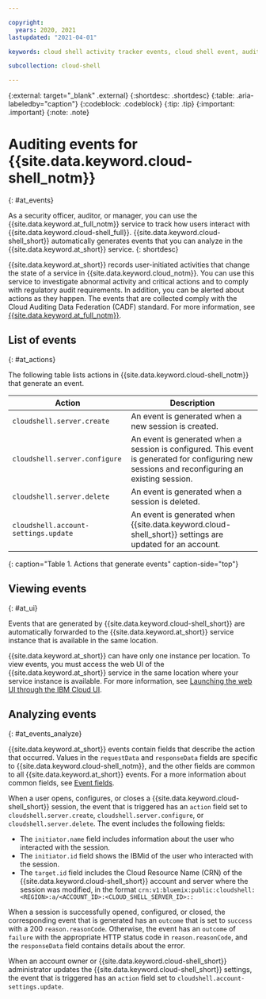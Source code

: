 ```yaml
---

copyright:
  years: 2020, 2021
lastupdated: "2021-04-01"

keywords: cloud shell activity tracker events, cloud shell event, audit Cloud Shell commands, Cloud Shell logs

subcollection: cloud-shell

---
```


{:external: target="_blank" .external}
{:shortdesc: .shortdesc}
{:table: .aria-labeledby="caption"}
{:codeblock: .codeblock}
{:tip: .tip}
{:important: .important}
{:note: .note}

# Auditing events for {{site.data.keyword.cloud-shell_notm}}
{: #at_events}

As a security officer, auditor, or manager, you can use the {{site.data.keyword.at_full_notm}} service to track how users interact with {{site.data.keyword.cloud-shell_full}}. {{site.data.keyword.cloud-shell_short}} automatically generates events that you can analyze in the {{site.data.keyword.at_short}} service.
{: shortdesc}

{{site.data.keyword.at_short}} records user-initiated activities that change the state of a service in {{site.data.keyword.cloud_notm}}. You can use this service to investigate abnormal activity and critical actions and to comply with regulatory audit requirements. In addition, you can be alerted about actions as they happen. The events that are collected comply with the Cloud Auditing Data Federation (CADF) standard. For more information, see [{{site.data.keyword.at_full_notm}}](/docs/activity-tracker?topic=activity-tracker-getting-started).

## List of events
{: #at_actions}

The following table lists actions in {{site.data.keyword.cloud-shell_notm}} that generate an event.

| Action             | Description       |
| ------------------ | ----------------- |
| `cloudshell.server.create` | An event is generated when a new session is created. |
| `cloudshell.server.configure` | An event is generated when a session is configured. This event is generated for configuring new sessions and reconfiguring an existing session. |
| `cloudshell.server.delete` | An event is generated when a session is deleted. |
| `cloudshell.account-settings.update` | An event is generated when {{site.data.keyword.cloud-shell_short}} settings are updated for an account. |
{: caption="Table 1. Actions that generate events" caption-side="top"}

## Viewing events
{: #at_ui}

Events that are generated by {{site.data.keyword.cloud-shell_short}} are automatically forwarded to the {{site.data.keyword.at_short}} service instance that is available in the same location.

{{site.data.keyword.at_short}} can have only one instance per location. To view events, you must access the web UI of the {{site.data.keyword.at_short}} service in the same location where your service instance is available. For more information, see [Launching the web UI through the IBM Cloud UI](/docs/activity-tracker?topic=activity-tracker-launch).

## Analyzing events
{: #at_events_analyze}

{{site.data.keyword.at_short}} events contain fields that describe the action that occurred. Values in the `requestData` and `responseData` fields are specific to {{site.data.keyword.cloud-shell_notm}}, and the other fields are common to all {{site.data.keyword.at_short}} events. For a more information about common fields, see [Event fields](/docs/activity-tracker?topic=activity-tracker-event).

When a user opens, configures, or closes a {{site.data.keyword.cloud-shell_short}} session, the event that is triggered has an `action` field set to `cloudshell.server.create`, `cloudshell.server.configure`, or `cloudshell.server.delete`. The event includes the following fields:

- The `initiator.name` field includes information about the user who interacted with the session.
- The `initiator.id` field shows the IBMid of the user who interacted with the session.
- The `target.id` field includes the Cloud Resource Name (CRN) of the {{site.data.keyword.cloud-shell_short}} account and server where the session was modified, in the format `crn:v1:bluemix:public:cloudshell:<REGION>:a/<ACCOUNT_ID>:<CLOUD_SHELL_SERVER_ID>::`

When a session is successfully opened, configured, or closed, the corresponding event that is generated has an `outcome` that is set to `success` with a 200 `reason.reasonCode`. Otherwise, the event has an `outcome` of `failure` with the appropriate HTTP status code in `reason.reasonCode`, and the `responseData` field contains details about the error.

When an account owner or {{site.data.keyword.cloud-shell_short}} administrator updates the {{site.data.keyword.cloud-shell_short}} settings, the event that is triggered has an `action` field set to `cloudshell.account-settings.update`.
